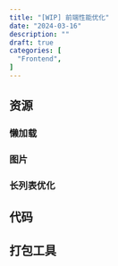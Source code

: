 ```yaml
---
title: "[WIP] 前端性能优化"
date: "2024-03-16"
description: ""
draft: true
categories: [
  "Frontend",
]
---
```


## 资源

### 懒加载

### 图片

### 长列表优化

## 代码

## 打包工具
